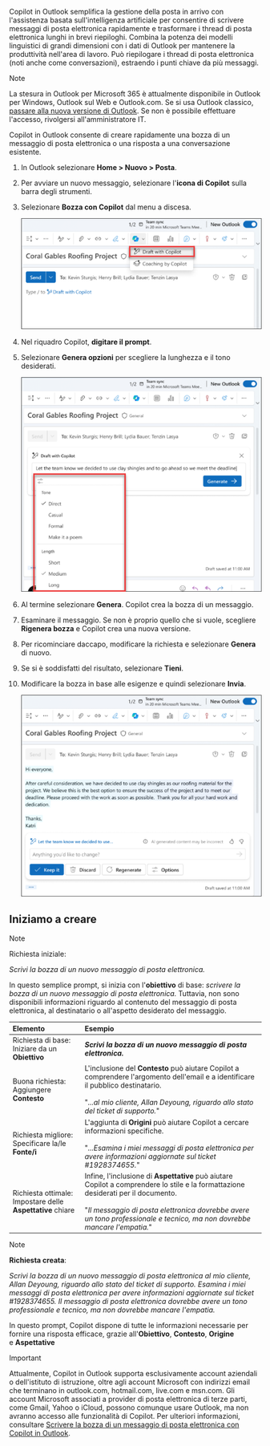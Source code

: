 Copilot in Outlook semplifica la gestione della posta in arrivo con l'assistenza basata sull'intelligenza artificiale per consentire di scrivere messaggi di posta elettronica rapidamente e trasformare i thread di posta elettronica lunghi in brevi riepiloghi. Combina la potenza dei modelli linguistici di grandi dimensioni con i dati di Outlook per mantenere la produttività nell'area di lavoro. Può riepilogare i thread di posta elettronica (noti anche come conversazioni), estraendo i punti chiave da più messaggi.

> [!NOTE]
> La stesura in Outlook per Microsoft 365 è attualmente disponibile in Outlook per Windows, Outlook sul Web e Outlook.com.   Se si usa Outlook classico, [passare alla nuova versione di Outlook](https://support.microsoft.com/office/start-using-new-outlook-for-windows-4395454d-cb2f-4c16-bb24-fa4bb36650ae). Se non è possibile effettuare l'accesso, rivolgersi all'amministratore IT.

Copilot in Outlook consente di creare rapidamente una bozza di un messaggio di posta elettronica o una risposta a una conversazione esistente.

1. In Outlook selezionare **Home > Nuovo > Posta**.

1. Per avviare un nuovo messaggio, selezionare l'**icona di Copilot** sulla barra degli strumenti.

1. Selezionare **Bozza con Copilot** dal menu a discesa.

    ![Screenshot dell'icona Copilot sulla barra degli strumenti di Outlook.](../media/copilot-toolbar-outlook.png)

1. Nel riquadro Copilot, **digitare il prompt**.

1. Selezionare **Genera opzioni** per scegliere la lunghezza e il tono desiderati.

    ![Screenshot delle opzioni disponibili per personalizzare la bozza in Copilot in Outlook.](../media/copilot-generate-options-outlook.png)

1. Al termine selezionare **Genera**. Copilot crea la bozza di un messaggio.

1. Esaminare il messaggio. Se non è proprio quello che si vuole, scegliere **Rigenera bozza** e Copilot crea una nuova versione.

1. Per ricominciare daccapo, modificare la richiesta e selezionare **Genera** di nuovo.

1. Se si è soddisfatti del risultato, selezionare **Tieni**.

1. Modificare la bozza in base alle esigenze e quindi selezionare **Invia**.

    ![Screenshot della bozza del messaggio di posta elettronica generato da Copilot in Outlook.](../media/copilot-draft-results-outlook.png)

## Iniziamo a creare

> [!NOTE]
> Richiesta iniziale:
>
> _Scrivi la bozza di un nuovo messaggio di posta elettronica._

In questo semplice prompt, si inizia con l'**obiettivo** di base: _scrivere la bozza di un nuovo messaggio di posta elettronica._ Tuttavia, non sono disponibili informazioni riguardo al contenuto del messaggio di posta elettronica, al destinatario o all'aspetto desiderato del messaggio.

| Elemento | Esempio |
| :------ | :------- |
| Richiesta di base: <br>Iniziare da un **Obiettivo** | **_Scrivi la bozza di un nuovo messaggio di posta elettronica._** |
| Buona richiesta: <br>Aggiungere **Contesto** | L'inclusione del **Contesto** può aiutare Copilot a comprendere l'argomento dell'email e a identificare il pubblico destinatario.<br><br>"_...al mio cliente, Allan Deyoung, riguardo allo stato del ticket di supporto._" |
| Richiesta migliore: <br>Specificare la/le **Fonte/i** | L'aggiunta di **Origini** può aiutare Copilot a cercare informazioni specifiche.<br><br>"_...Esamina i miei messaggi di posta elettronica per avere informazioni aggiornate sul ticket #1928374655._" |
| Richiesta ottimale: <br>Impostare delle **Aspettative** chiare | Infine, l'inclusione di **Aspettative** può aiutare Copilot a comprendere lo stile e la formattazione desiderati per il documento.<br><br>"_Il messaggio di posta elettronica dovrebbe avere un tono professionale e tecnico, ma non dovrebbe mancare l'empatia._" |

> [!NOTE]
> **Richiesta creata**:
>
> _Scrivi la bozza di un nuovo messaggio di posta elettronica al mio cliente, Allan Deyoung, riguardo allo stato del ticket di supporto. Esamina i miei messaggi di posta elettronica per avere informazioni aggiornate sul ticket #1928374655. Il messaggio di posta elettronica dovrebbe avere un tono professionale e tecnico, ma non dovrebbe mancare l'empatia._

In questo prompt, Copilot dispone di tutte le informazioni necessarie per fornire una risposta efficace, grazie all'**Obiettivo**, **Contesto**, **Origine** e **Aspettative** 

> [!IMPORTANT]
> Attualmente, Copilot in Outlook supporta esclusivamente account aziendali o dell'istituto di istruzione, oltre agli account Microsoft con indirizzi email che terminano in outlook.com, hotmail.com, live.com e msn.com. Gli account Microsoft associati a provider di posta elettronica di terze parti, come Gmail, Yahoo o iCloud, possono comunque usare Outlook, ma non avranno accesso alle funzionalità di Copilot. Per ulteriori informazioni, consultare [Scrivere la bozza di un messaggio di posta elettronica con Copilot in Outlook](https://support.microsoft.com/office/draft-an-email-message-with-copilot-in-outlook-3eb1d053-89b8-491c-8a6e-746015238d9b).